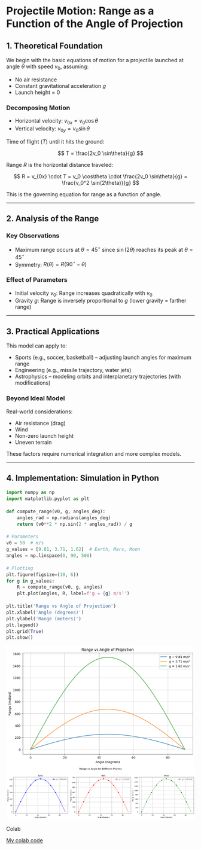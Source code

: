 # Projectile Motion: Range as a Function of the Angle of Projection

## 1. Theoretical Foundation

We begin with the basic equations of motion for a projectile launched at angle $\theta$ with speed $v_0$, assuming:

- No air resistance  
- Constant gravitational acceleration $g$  
- Launch height = 0  

### Decomposing Motion

- Horizontal velocity: $v_{0x} = v_0 \cos\theta$
- Vertical velocity: $v_{0y} = v_0 \sin\theta$

Time of flight ($T$) until it hits the ground:

$$
T = \frac{2v_0 \sin\theta}{g}
$$

Range $R$ is the horizontal distance traveled:

$$
R = v_{0x} \cdot T = v_0 \cos\theta \cdot \frac{2v_0 \sin\theta}{g} = \frac{v_0^2 \sin(2\theta)}{g}
$$

This is the governing equation for range as a function of angle.

---

## 2. Analysis of the Range

### Key Observations

- Maximum range occurs at $\theta = 45^\circ$ since $\sin(2\theta)$ reaches its peak at $\theta = 45^\circ$
- Symmetry: $R(\theta) = R(90^\circ - \theta)$

### Effect of Parameters

- Initial velocity $v_0$: Range increases quadratically with $v_0$
- Gravity $g$: Range is inversely proportional to $g$ (lower gravity = farther range)

---

## 3. Practical Applications

This model can apply to:

- Sports (e.g., soccer, basketball) – adjusting launch angles for maximum range  
- Engineering (e.g., missile trajectory, water jets)  
- Astrophysics – modeling orbits and interplanetary trajectories (with modifications)  

### Beyond Ideal Model

Real-world considerations:
- Air resistance (drag)
- Wind
- Non-zero launch height
- Uneven terrain

These factors require numerical integration and more complex models.

---

## 4. Implementation: Simulation in Python

```python
import numpy as np
import matplotlib.pyplot as plt

def compute_range(v0, g, angles_deg):
    angles_rad = np.radians(angles_deg)
    return (v0**2 * np.sin(2 * angles_rad)) / g

# Parameters
v0 = 50  # m/s
g_values = [9.81, 3.71, 1.62]  # Earth, Mars, Moon
angles = np.linspace(0, 90, 500)

# Plotting
plt.figure(figsize=(10, 6))
for g in g_values:
    R = compute_range(v0, g, angles)
    plt.plot(angles, R, label=f'g = {g} m/s²')

plt.title('Range vs Angle of Projection')
plt.xlabel('Angle (degrees)')
plt.ylabel('Range (meters)')
plt.legend()
plt.grid(True)
plt.show()
```

![alt text](image.png)![alt text](image-8.png)

Colab

[My colab code](https://colab.research.google.com/drive/1vXPEEPSD0Y3ibrs5ezf4kH3yBB92C4Ow?usp=sharing)

